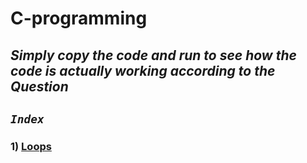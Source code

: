 # C-programming

## ***Simply copy the code and run to see how the code is actually working according to the Question***

## _`Index`_
### 1) [Loops](https://github.com/piyushgupta04/C-programming/blob/main/Loops.md)

